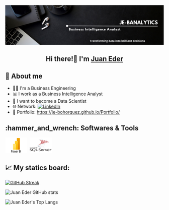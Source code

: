 <img src="banner je.png">

<div align="center">
<h2 align="center">Hi there!👋 I'm <a href="https://je-bohorquez.github.io/Portfolio/">Juan Eder</a></h2>
</div>

## 🙋 About me
- 🧑‍💻 I'm a Business Engineering 
- 📊 I work as a Business Intelligence Analyst
- 🎯 I want to become a Data Scientist
- 🌐 Network: [![LinkedIn](https://img.shields.io/badge/LinkedIn-Juan_Eder-blue)](https://www.linkedin.com/in/je-bohorquez)
- 💼 Portfolio: https://je-bohorquez.github.io/Portfolio/


<div align = "left">
  <h2> :hammer_and_wrench: Softwares & Tools</h2>
  <div>
    <img src="Power-BI.png" title="Power BI" alt="Power-BI" width="70" height="50"/>&nbsp;
     <img src="sql-server-logo.svg" title="SQL Server" alt="SQL Server" width="70" height="50"/>&nbsp;
  </div>

## 📈 My statics board:
  
[![GitHub Streak](http://github-readme-streak-stats.herokuapp.com?user=je-banalytics&theme=cobalt2&border_radius=20&date_format=j%20M%5B%20Y%5D&card_width=470)](https://git.io/streak-stats)

![Juan Eder GitHub stats](https://github-readme-stats.vercel.app/api?username=je-banalytics&show_icons=true&theme=cobalt2)

![Juan Eder's Top Langs](https://github-readme-stats.vercel.app/api/top-langs/?username=je-banalytics&langs_count=8&theme=cobalt2)
